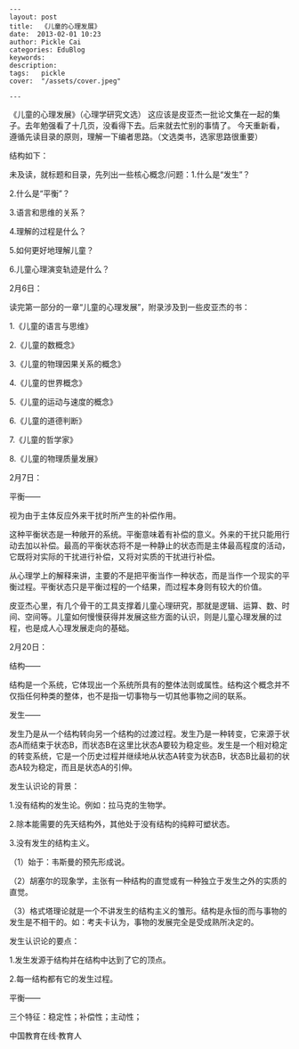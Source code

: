 
    ---
    layout: post  
    title:  《儿童的心理发展》  
    date:  2013-02-01 10:23  
    author: Pickle Cai  
    categories: EduBlog  
    keywords: 
    description:   
    tags:	pickle   
    cover:  "/assets/cover.jpeg"  

    ---  
    
 《儿童的心理发展》（心理学研究文选） 这应该是皮亚杰一批论文集在一起的集子。去年勉强看了十几页，没看得下去。后来就去忙别的事情了。 今天重新看，遵循先读目录的原则，理解一下编者思路。（文选类书，选家思路很重要）

结构如下：

未及读，就标题和目录，先列出一些核心概念/问题：1.什么是“发生”？

2.什么是“平衡”？

3.语言和思维的关系？

4.理解的过程是什么？

5.如何更好地理解儿童？

6.儿童心理演变轨迹是什么？





2月6日：

读完第一部分的一章“儿童的心理发展”，附录涉及到一些皮亚杰的书：

1.《儿童的语言与思维》

2.《儿童的数概念》

3.《儿童的物理因果关系的概念》

4.《儿童的世界概念》

5.《儿童的运动与速度的概念》

6.《儿童的道德判断》

7.《儿童的哲学家》

8.《儿童的物理质量发展》





2月7日：

平衡——

视为由于主体反应外来干扰时所产生的补偿作用。

这种平衡状态是一种敞开的系统。平衡意味着有补偿的意义。外来的干扰只能用行动去加以补偿。最高的平衡状态将不是一种静止的状态而是主体最高程度的活动，它既将对实际的干扰进行补偿，又将对实质的干扰进行补偿。

从心理学上的解释来讲，主要的不是把平衡当作一种状态，而是当作一个现实的平衡过程。平衡状态只是平衡过程的一个结果，而过程本身则有较大的价值。





皮亚杰心里，有几个骨干的工具支撑着儿童心理研究，那就是逻辑、运算、数、时间、空间等。儿童如何慢慢获得并发展这些方面的认识，则是儿童心理发展的过程，也是成人心理发展走向的基础。





2月20日：

结构——

结构是一个系统，它体现出一个系统所具有的整体法则或属性。结构这个概念并不仅指任何种类的整体，也不是指一切事物与一切其他事物之间的联系。

发生——

发生乃是从一个结构转向另一个结构的过渡过程。发生乃是一种转变，它来源于状态A而结束于状态B，而状态B在这里比状态A要较为稳定些。发生是一个相对稳定的转变系统，它是一个历史过程并继续地从状态A转变为状态B，状态B比最初的状态A较为稳定，而且是状态A的引伸。





发生认识论的背景：

1.没有结构的发生论。例如：拉马克的生物学。

2.除本能需要的先天结构外，其他处于没有结构的纯粹可塑状态。

3.没有发生的结构主义。

（1）始于：韦斯曼的预先形成说。

（2）胡塞尔的现象学，主张有一种结构的直觉或有一种独立于发生之外的实质的直觉。

（3）格式塔理论就是一个不讲发生的结构主义的雏形。结构是永恒的而与事物的发生是不相干的。如：考夫卡认为，事物的发展完全是受成熟所决定的。





发生认识论的要点：

1.发生发源于结构并在结构中达到了它的顶点。

2.每一结构都有它的发生过程。





平衡——

三个特征：稳定性；补偿性；主动性；

																		

		    
 中国教育在线·教育人

